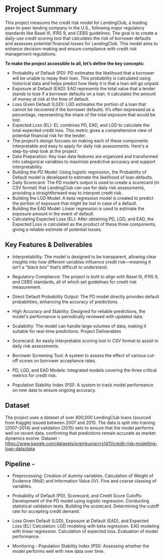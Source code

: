 # Project Summary

This project measures the credit risk model for LendingClub, a leading peer-to-peer lending company in the U.S., following major regulatory standards like Basel III, IFRS 9, and CEBS guidelines. The goal is to create a daily-use credit scoring tool that calculates the risk of borrower defaults and assesses potential financial losses for LendingClub. This model aims to enhance decision-making and ensure compliance with credit risk management regulations.

**To make the project accessible to all, let’s define the key concepts:**

* Probability of Default (PD): PD estimates the likelihood that a borrower will be unable to repay their loan. This probability is calculated using historical data and helps predict how likely it is that a loan will go unpaid.
* Exposure at Default (EAD): EAD represents the total value that a lender stands to lose if a borrower defaults on a loan. It calculates the amount of money at risk at the time of default.
* Loss Given Default (LGD): LGD estimates the portion of a loan that cannot be recovered if the borrower defaults. It’s often expressed as a percentage, representing the share of the total exposure that would be lost.
* Expected Loss (EL): EL combines PD, EAD, and LGD to calculate the total expected credit loss. This metric gives a comprehensive view of potential financial risk for the lender.
* The project’s design focuses on making each of these components interpretable and easy to apply for daily risk assessments. Here's a step-by-step look at the project:
* Data Preparation: Key loan data features are organized and transformed into categorical variables to maximize predictive accuracy and support interpretability.
* Building the PD Model: Using logistic regression, the Probability of Default model is developed to estimate the likelihood of loan defaults.
* Daily Scorecard: The PD model’s output is used to create a scorecard (in CSV format) that LendingClub can use for daily risk assessments, providing a straightforward way to interpret credit risk.
* Building the LGD Model: A beta regression model is created to predict the portion of exposure that might be lost in case of a default.
* Building the EAD Model: Linear regression is used to estimate the exposure amount in the event of default.
* Calculating Expected Loss (EL): After obtaining PD, LGD, and EAD, the Expected Loss is calculated as the product of these three components, giving a reliable estimate of potential losses.

## Key Features & Deliverables

* Interpretability: The model is designed to be transparent, allowing clear insights into how different variables influence credit risk—meaning it isn’t a “black box” that’s difficult to understand.

*	Regulatory Compliance: The project is built to align with Basel III, IFRS 9, and CEBS standards, all of which set guidelines for credit risk measurement.

*	Direct Default Probability Output: The PD model directly provides default probabilities, enhancing the accuracy of predictions.

*	High Accuracy and Stability: Designed for reliable predictions, the model's performance is periodically reviewed with updated data.

*	Scalability: The model can handle large volumes of data, making it suitable for real-time predictions.
Project Deliverables

*	Scorecard: An easily interpretable scoring tool in CSV format to assist in daily risk assessments.

*	Borrower Screening Tool: A system to assess the effect of various cut-off scores on borrower acceptance rates.

*	PD, LGD, and EAD Models: Integrated models covering the three critical metrics for credit risk.

*	Population Stability Index (PSI): A system to track model performance on new data to ensure ongoing accuracy.

## Dataset

The project uses a dataset of over 800,000 LendingClub loans (sourced from Kaggle) issued between 2007 and 2015. The data is split into training (2007–2014) and validation (2015) sets to ensure that the model performs well on recent data, confirming that predictions remain accurate as market dynamics evolve.
Dataset - https://www.kaggle.com/datasets/premkumarrrs1411/credit-risk-modelling-loan-data/data


## Pipeline - 
* Preprocessing:
Creation of dummy variables.
Calculation of Weight of Evidence (WoE) and Information Value (IV).
Fine and coarse classing of variables.

* Probability of Default (PD), Scorecard, and Credit Score Cutoffs:
Development of the PD model using logistic regression.
Conducting statistical validation tests.
Building the scorecard.
Determining the cutoff rate for accepting credit demand.

* Loss Given Default (LGD), Exposure at Default (EAD), and Expected Loss (EL) Calculation:
LGD modeling with beta regression.
EAD modeling with linear regression.
Calculation of expected loss.
Evaluation of model performance.

* Monitoring - Population Stability Index (PSI):
Assessing whether the model performs well with new data over time.
                                                                                               

     





